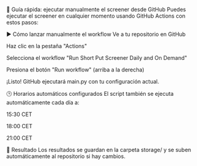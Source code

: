 📘 Guía rápida: ejecutar manualmente el screener desde GitHub
Puedes ejecutar el screener en cualquier momento usando GitHub Actions con estos pasos:

▶️ Cómo lanzar manualmente el workflow
Ve a tu repositorio en GitHub

Haz clic en la pestaña "Actions"

Selecciona el workflow "Run Short Put Screener Daily and On Demand"

Presiona el botón "Run workflow" (arriba a la derecha)

¡Listo! GitHub ejecutará main.py con tu configuración actual.

🕒 Horarios automáticos configurados
El script también se ejecuta automáticamente cada día a:

15:30 CET

18:00 CET

21:00 CET

📝 Resultado
Los resultados se guardan en la carpeta storage/ y se suben automáticamente al repositorio si hay cambios.
